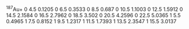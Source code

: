 $^{187}$Au+
0 4.5 0.1205
0 6.5 0.3533
0 8.5 0.687
0 10.5 1.1003
0 12.5 1.5912
0 14.5 2.1584
0 16.5 2.7962
0 18.5 3.502
0 20.5 4.2596
0 22.5 5.0365
1 5.5 0.4965
1 7.5 0.8152
1 9.5 1.2317
1 11.5 1.7393
1 13.5 2.3547
1 15.5 3.0137